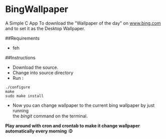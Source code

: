 BingWallpaper
=============

A Simple C App To download the "Wallpaper of the day" on www.bing.com and
to set it as the Desktop Wallpaper.

##Requirements

* feh

##Instructions

* Download the source.  
* Change into source directory  
* Run :   
```
./configure  
make  
sudo make install
```
* Now you can change wallpaper to the current bing wallpaper by just running   
the _bingit_ command on the terminal.  

__Play around with cron and crontab to make it change wallpaper automatically every morning :D__
